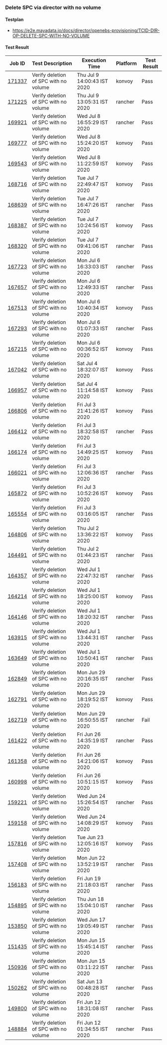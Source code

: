 ### Delete SPC via director with no volume

#### Testplan

- https://e2e.mayadata.io/docs/director/openebs-provisioning/TCID-DIR-OP-DELETE-SPC-WITH-NO-VOLUME

#### Test Result
| Job ID |   Test Description         | Execution Time | Platform |Test Result   |
 |---------|---------------------------| --------------| -------- |--------|
|     <a href= "https://gitlab.mayadata.io/oep/oep-e2e-konvoy/-/jobs/171337">171337</a>           |  Verify deletion of SPC with no volume           | Thu Jul  9 14:00:43 IST 2020  | konvoy | Pass |
|     <a href= "https://gitlab.mayadata.io/oep/oep-e2e-rancher/-/jobs/171225">171225</a>           |  Verify deletion of SPC with no volume           | Thu Jul  9 13:05:31 IST 2020  | rancher | Pass |
|     <a href= "https://gitlab.mayadata.io/oep/oep-e2e-rancher/-/jobs/169921">169921</a>           |  Verify deletion of SPC with no volume           | Wed Jul  8 16:55:29 IST 2020  | rancher | Pass |
|     <a href= "https://gitlab.mayadata.io/oep/oep-e2e-konvoy/-/jobs/169777">169777</a>           |  Verify deletion of SPC with no volume           | Wed Jul  8 15:24:20 IST 2020  | konvoy | Pass |
|     <a href= "https://gitlab.mayadata.io/oep/oep-e2e-konvoy/-/jobs/169543">169543</a>           |  Verify deletion of SPC with no volume           | Wed Jul  8 11:22:59 IST 2020  | konvoy | Pass |
|     <a href= "https://gitlab.mayadata.io/oep/oep-e2e-konvoy/-/jobs/168716">168716</a>           |  Verify deletion of SPC with no volume           | Tue Jul  7 22:49:47 IST 2020  | konvoy | Pass |
|     <a href= "https://gitlab.mayadata.io/oep/oep-e2e-rancher/-/jobs/168639">168639</a>           |  Verify deletion of SPC with no volume           | Tue Jul  7 16:47:26 IST 2020  | rancher | Pass |
|     <a href= "https://gitlab.mayadata.io/oep/oep-e2e-konvoy/-/jobs/168387">168387</a>           |  Verify deletion of SPC with no volume           | Tue Jul  7 10:24:56 IST 2020  | konvoy | Pass |
|     <a href= "https://gitlab.mayadata.io/oep/oep-e2e-rancher/-/jobs/168320">168320</a>           |  Verify deletion of SPC with no volume           | Tue Jul  7 09:41:06 IST 2020  | rancher | Pass |
|     <a href= "https://gitlab.mayadata.io/oep/oep-e2e-rancher/-/jobs/167723">167723</a>           |  Verify deletion of SPC with no volume           | Mon Jul  6 16:33:03 IST 2020  | rancher | Pass |
|     <a href= "https://gitlab.mayadata.io/oep/oep-e2e-rancher/-/jobs/167657">167657</a>           |  Verify deletion of SPC with no volume           | Mon Jul  6 12:49:33 IST 2020  | rancher | Pass |
|     <a href= "https://gitlab.mayadata.io/oep/oep-e2e-konvoy/-/jobs/167513">167513</a>           |  Verify deletion of SPC with no volume           | Mon Jul  6 10:40:34 IST 2020  | konvoy | Pass |
|     <a href= "https://gitlab.mayadata.io/oep/oep-e2e-rancher/-/jobs/167293">167293</a>           |  Verify deletion of SPC with no volume           | Mon Jul  6 01:07:33 IST 2020  | rancher | Pass |
|     <a href= "https://gitlab.mayadata.io/oep/oep-e2e-konvoy/-/jobs/167215">167215</a>           |  Verify deletion of SPC with no volume           | Mon Jul  6 00:36:52 IST 2020  | konvoy | Pass |
|     <a href= "https://gitlab.mayadata.io/oep/oep-e2e-konvoy/-/jobs/167042">167042</a>           |  Verify deletion of SPC with no volume           | Sat Jul  4 18:32:07 IST 2020  | konvoy | Pass |
|     <a href= "https://gitlab.mayadata.io/oep/oep-e2e-konvoy/-/jobs/166957">166957</a>           |  Verify deletion of SPC with no volume           | Sat Jul  4 11:14:58 IST 2020  | konvoy | Pass |
|     <a href= "https://gitlab.mayadata.io/oep/oep-e2e-konvoy/-/jobs/166806">166806</a>           |  Verify deletion of SPC with no volume           | Fri Jul  3 21:41:26 IST 2020  | konvoy | Pass |
|     <a href= "https://gitlab.mayadata.io/oep/oep-e2e-rancher/-/jobs/166412">166412</a>           |  Verify deletion of SPC with no volume           | Fri Jul  3 18:32:58 IST 2020  | rancher | Pass |
|     <a href= "https://gitlab.mayadata.io/oep/oep-e2e-konvoy/-/jobs/166174">166174</a>           |  Verify deletion of SPC with no volume           | Fri Jul  3 14:49:25 IST 2020  | konvoy | Pass |
|     <a href= "https://gitlab.mayadata.io/oep/oep-e2e-rancher/-/jobs/166021">166021</a>           |  Verify deletion of SPC with no volume           | Fri Jul  3 12:06:36 IST 2020  | rancher | Pass |
|     <a href= "https://gitlab.mayadata.io/oep/oep-e2e-konvoy/-/jobs/165872">165872</a>           |  Verify deletion of SPC with no volume           | Fri Jul  3 10:52:26 IST 2020  | konvoy | Pass |
|     <a href= "https://gitlab.mayadata.io/oep/oep-e2e-rancher/-/jobs/165554">165554</a>           |  Verify deletion of SPC with no volume           | Fri Jul  3 03:16:05 IST 2020  | rancher | Pass |
|     <a href= "https://gitlab.mayadata.io/oep/oep-e2e-konvoy/-/jobs/164806">164806</a>           |  Verify deletion of SPC with no volume           | Thu Jul  2 13:36:22 IST 2020  | konvoy | Pass |
|     <a href= "https://gitlab.mayadata.io/oep/oep-e2e-rancher/-/jobs/164491">164491</a>           |  Verify deletion of SPC with no volume           | Thu Jul  2 01:44:23 IST 2020  | rancher | Pass |
|     <a href= "https://gitlab.mayadata.io/oep/oep-e2e-rancher/-/jobs/164357">164357</a>           |  Verify deletion of SPC with no volume           | Wed Jul  1 22:47:32 IST 2020  | rancher | Pass |
|     <a href= "https://gitlab.mayadata.io/oep/oep-e2e-konvoy/-/jobs/164214">164214</a>           |  Verify deletion of SPC with no volume           | Wed Jul  1 18:25:00 IST 2020  | konvoy | Pass |
|     <a href= "https://gitlab.mayadata.io/oep/oep-e2e-rancher/-/jobs/164146">164146</a>           |  Verify deletion of SPC with no volume           | Wed Jul  1 18:20:32 IST 2020  | rancher | Pass |
|     <a href= "https://gitlab.mayadata.io/oep/oep-e2e-rancher/-/jobs/163915">163915</a>           |  Verify deletion of SPC with no volume           | Wed Jul  1 13:44:31 IST 2020  | rancher | Pass |
|     <a href= "https://gitlab.mayadata.io/oep/oep-e2e-rancher/-/jobs/163649">163649</a>           |  Verify deletion of SPC with no volume           | Wed Jul  1 10:50:41 IST 2020  | rancher | Pass |
|     <a href= "https://gitlab.mayadata.io/oep/oep-e2e-rancher/-/jobs/162849">162849</a>           |  Verify deletion of SPC with no volume           | Mon Jun 29 20:16:35 IST 2020  | rancher | Pass |
|     <a href= "https://gitlab.mayadata.io/oep/oep-e2e-konvoy/-/jobs/162791">162791</a>           |  Verify deletion of SPC with no volume           | Mon Jun 29 18:19:52 IST 2020  | konvoy | Pass |
|     <a href= "https://gitlab.mayadata.io/oep/oep-e2e-rancher/-/jobs/162719">162719</a>           |  Verify deletion of SPC with no volume           | Mon Jun 29 16:50:55 IST 2020  | rancher | Fail |
|     <a href= "https://gitlab.mayadata.io/oep/oep-e2e-rancher/-/jobs/161422">161422</a>           |  Verify deletion of SPC with no volume           | Fri Jun 26 14:35:19 IST 2020  | rancher | Pass |
|     <a href= "https://gitlab.mayadata.io/oep/oep-e2e-konvoy/-/jobs/161358">161358</a>           |  Verify deletion of SPC with no volume           | Fri Jun 26 14:21:06 IST 2020  | konvoy | Pass |
|     <a href= "https://gitlab.mayadata.io/oep/oep-e2e-konvoy/-/jobs/160998">160998</a>           |  Verify deletion of SPC with no volume           | Fri Jun 26 10:51:15 IST 2020  | konvoy | Pass |
|     <a href= "https://gitlab.mayadata.io/oep/oep-e2e-rancher/-/jobs/159221">159221</a>           |  Verify deletion of SPC with no volume           | Wed Jun 24 15:26:54 IST 2020  | rancher | Pass |
|     <a href= "https://gitlab.mayadata.io/oep/oep-e2e-konvoy/-/jobs/159158">159158</a>           |  Verify deletion of SPC with no volume           | Wed Jun 24 14:08:29 IST 2020  | konvoy | Pass |
|     <a href= "https://gitlab.mayadata.io/oep/oep-e2e-konvoy/-/jobs/157816">157816</a>           |  Verify deletion of SPC with no volume           | Tue Jun 23 12:05:16 IST 2020  | konvoy | Pass |
|     <a href= "https://gitlab.mayadata.io/oep/oep-e2e-rancher/-/jobs/157408">157408</a>           |  Verify deletion of SPC with no volume           | Mon Jun 22 13:52:19 IST 2020  | rancher | Pass |
|     <a href= "https://gitlab.mayadata.io/oep/oep-e2e-rancher/-/jobs/156183">156183</a>           |  Verify deletion of SPC with no volume           | Fri Jun 19 21:18:03 IST 2020  | rancher | Pass |
|     <a href= "https://gitlab.mayadata.io/oep/oep-e2e-rancher/-/jobs/154895">154895</a>           |  Verify deletion of SPC with no volume           | Thu Jun 18 15:04:10 IST 2020  | rancher | Pass |
|     <a href= "https://gitlab.mayadata.io/oep/oep-e2e-rancher/-/jobs/153850">153850</a>           |  Verify deletion of SPC with no volume           | Wed Jun 17 19:05:49 IST 2020  | rancher | Pass |
|     <a href= "https://gitlab.mayadata.io/oep/oep-e2e-rancher/-/jobs/151435">151435</a>           |  Verify deletion of SPC with no volume           | Mon Jun 15 15:45:14 IST 2020  | rancher | Pass |
|     <a href= "https://gitlab.mayadata.io/oep/oep-e2e-rancher/-/jobs/150936">150936</a>           |  Verify deletion of SPC with no volume           | Mon Jun 15 03:11:22 IST 2020  | rancher | Pass |
|     <a href= "https://gitlab.mayadata.io/oep/oep-e2e-rancher/-/jobs/150262">150262</a>           |  Verify deletion of SPC with no volume           | Sat Jun 13 00:48:28 IST 2020  | rancher | Pass |
|     <a href= "https://gitlab.mayadata.io/oep/oep-e2e-rancher/-/jobs/149800">149800</a>           |  Verify deletion of SPC with no volume           | Fri Jun 12 18:31:08 IST 2020  | rancher | Pass |
 |    <a href= "https://gitlab.mayadata.io/oep/oep-e2e-rancher/-/jobs/148884">148884</a>   |  Verify deletion of SPC with no volume           |  Fri Jun 12 01:34:55 IST 2020     |rancher  |Pass  |

